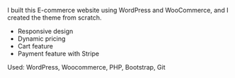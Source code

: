 I built this E-commerce website using WordPress and WooCommerce, and I created the theme from scratch.

- Responsive design
- Dynamic pricing
- Cart feature
- Payment feature with Stripe

Used: WordPress, Woocommerce, PHP, Bootstrap, Git





